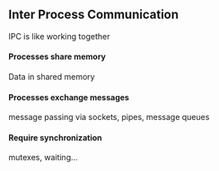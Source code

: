 ## Inter Process Communication

IPC is like working together 

#### Processes share memory
Data in shared memory

#### Processes exchange messages
message passing via sockets, pipes, message queues

#### Require synchronization
mutexes, waiting...